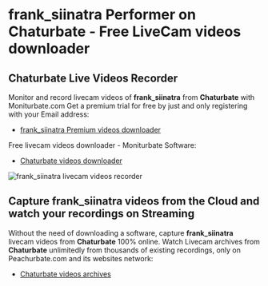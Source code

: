 # frank_siinatra Performer on Chaturbate - Free LiveCam videos downloader

## Chaturbate Live Videos Recorder

Monitor and record livecam videos of **frank_siinatra** from **Chaturbate** with Moniturbate.com
Get a premium trial for free by just and only registering with your Email address:
* [frank_siinatra Premium videos downloader](https://moniturbate.com/request-demo-licence-key.html)

Free livecam videos downloader - Moniturbate Software:
* [Chaturbate videos downloader](https://moniturbate.com/moniturbate-download-software.html)

![frank_siinatra livecam videos recorder](https://peachurnet.com/templates/moniturbate-software.png)


## Capture frank_siinatra videos from the Cloud and watch your recordings on Streaming

Without the need of downloading a software, capture **frank_siinatra** livecam videos from **Chaturbate** 100% online.
Watch Livecam archives from **Chaturbate** unlimitedly from thousands of existing recordings, only on Peachurbate.com and its websites network:
* [Chaturbate videos archives](https://peachurnet.com/)